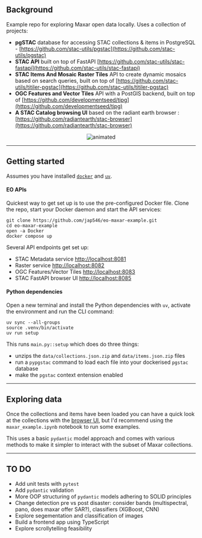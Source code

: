 ## Background
Example repo for exploring Maxar open data locally. Uses a collection of projects:
- **pgSTAC** database for accessing STAC collections & items in PostgreSQL - [https://github.com/stac-utils/pgstac](https://github.com/stac-utils/pgstac)
- **STAC API** built on top of FastAPI [https://github.com/stac-utils/stac-fastapi](https://github.com/stac-utils/stac-fastapi)
- **STAC Items And Mosaic Raster Tiles** API to create dynamic mosaics based on search queries, built on top of [https://github.com/stac-utils/titiler-pgstac](https://github.com/stac-utils/titiler-pgstac)
- **OGC Features and Vector Tiles** API with a PostGIS backend, built on top of [https://github.com/developmentseed/tipg](https://github.com/developmentseed/tipg)
- **A STAC Catalog browsing UI** based on the radiant earth browser : [https://github.com/radiantearth/stac-browser](https://github.com/radiantearth/stac-browser)

<p align="center">
  <img src="https://github.com/jap546/eo-maxar-example/blob/main/img/example.gif?raw=true" alt="animated" />
</p>

---
## Getting started
Assumes you have installed [`docker`](https://www.docker.com/) and [`uv`](https://docs.astral.sh/uv).

#### EO APIs
Quickest way to get set up is to use the pre-configured Docker file.  Clone the repo, start your Docker daemon and start the API services:
```
git clone https://github.com/jap546/eo-maxar-example.git
cd eo-maxar-example
open -a Docker
docker compose up
```

Several API endpoints get set up:
- STAC Metadata service [http://localhost:8081](http://localhost:8081)
- Raster service [http://localhost:8082](http://localhost:8082)
- OGC Features/Vector Tiles [http://localhost:8083](http://localhost:8083)
- STAC FastAPI browser UI [http://localhost:8085](http://localhost:8085)

#### Python dependencies
Open a new terminal and install the Python dependencies with `uv`, activate the environment and run the CLI command:
```
uv sync --all-groups
source .venv/bin/activate
uv run setup
```

This runs `main.py::setup` which does do three things:
- unzips the `data/collections.json.zip` and `data/items.json.zip` files
- run a `pypgstac` command to load each file into your dockerised `pgstac` database
- make the `pgstac` context entension enabled

---
## Exploring data

Once the collections and items have been loaded you can have a quick look at the collections with the [browser UI](http://localhost:8085), but I'd recommend using the `maxar_example.ipynb` notebook to run some examples.

This uses a basic `pydantic` model approach and comes with various methods to make it simpler to interact with the subset of Maxar collections.

---
## TO DO

- Add unit tests with `pytest`
- Add `pydantic` validation
- More OOP structuring of `pydantic` models adhering to SOLID principles
- Change detection pre vs post disaster: consider bands (multispectral, pano, does maxar offer SAR?), classifiers (XGBoost, CNN)
- Explore segementation and classification of images
- Build a frontend app using TypeScript
- Explore scrollytelling feasibility

